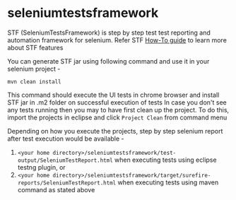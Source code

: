 # seleniumtestsframework

STF (SeleniumTestsFramework) is step by step test test reporting and automation framework for selenium.
Refer STF [How-To guide](http://www.seleniumtests.com/2013/10/announcing-selenium-tests-automation.html) to learn more about STF features 

You can generate STF jar using following command and use it in your selenium project - 

```mvn clean install```

This command should execute the UI tests in chrome browser and install STF jar in .m2 folder on successful execution of tests
In case you don't see any tests running then you may to have first clean up the project. To do this, import the projects in eclipse and click ```Project Clean``` from command menu

Depending on how you execute the projects, step by step selenium report after test execution would be available -

1. ```<your home directory>/seleniumtestsframework/test-output/SeleniumTestReport.html``` when executing tests using eclipse testng plugin, or
2. ```<your home directory>/seleniumtestsframework/target/surefire-reports/SeleniumTestReport.html``` when executing tests using maven command as stated above

